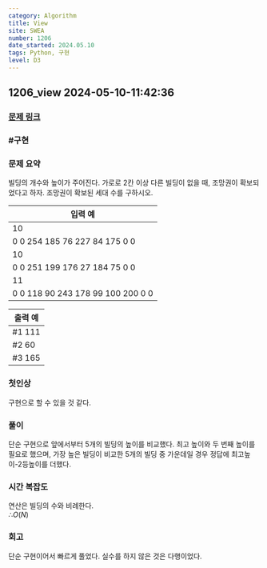 ```yaml
---
category: Algorithm
title: View
site: SWEA
number: 1206
date_started: 2024.05.10
tags: Python, 구현
level: D3
---
```


## 1206_view 2024-05-10-11:42:36

### [문제 링크](https://swexpertacademy.com/main/code/problem/problemDetail.do?contestProbId=AV134DPqAA8CFAYh)

### #구현

### 문제 요약

빌딩의 개수와 높이가 주어진다. 가로로 2칸 이상 다른 빌딩이 없을 때, 조망권이 확보되었다고 하자. 조망권이 확보된 세대 수를 구하시오.

| 입력 예                           |
| --------------------------------- |
| 10                                |
| 0 0 254 185 76 227 84 175 0 0     |
| 10                                |
| 0 0 251 199 176 27 184 75 0 0     |
| 11                                |
| 0 0 118 90 243 178 99 100 200 0 0 |

| 출력 예 |
| ------- |
| #1 111  |
| #2 60   |
| #3 165  |

### 첫인상

구현으로 할 수 있을 것 같다.

### 풀이

단순 구현으로 앞에서부터 5개의 빌딩의 높이를 비교했다. 최고 높이와 두 번째 높이를 필요로 했으며, 가장 높은 빌딩이 비교한 5개의 빌딩 중 가운데일 경우 정답에 최고높이-2등높이를 더했다.

### 시간 복잡도

연산은 빌딩의 수와 비례한다.  
$∴ O(N)$

### 회고

단순 구현이어서 빠르게 풀었다. 실수를 하지 않은 것은 다행이었다.
